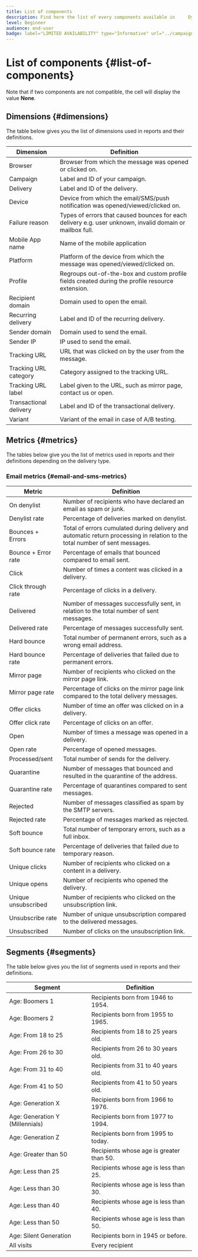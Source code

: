 ```yaml
---
title: List of components 
description: Find here the list of every components available in     Dynamic reports as well as their definitions.
level: Beginner
audience: end-user
badge: label="LIMITED AVAILABILITY" type="Informative" url="../campaign-standard-migration-home.md" tooltip="Restricted to Campaign Standard migrated users"
---
```

# List of components {#list-of-components}

Note that if two components are not compatible, the cell will display the value **None**.

## Dimensions {#dimensions}

The table below gives you the list of dimensions used in reports and their definitions.

<table> 
 <thead> 
  <tr> 
   <th> Dimension<br/> </th> 
   <th> Definition<br/> </th> 
  </tr> 
 </thead> 
 <tbody> 
  <tr> 
   <td> Browser<br/> </td> 
   <td> Browser from which the message was opened or clicked on.<br/> </td> 
  </tr> 
  <tr> 
   <td> Campaign<br/> </td> 
   <td> Label and ID of your campaign.<br/> </td> 
  </tr> 
  <tr> 
   <td> Delivery<br/> </td> 
   <td> Label and ID of the delivery.<br/> </td> 
  </tr> 
  <tr> 
   <td> Device<br/> </td> 
   <td> Device from which the email/SMS/push notification was opened/viewed/clicked on.<br/> </td> 
  </tr> 
  <tr> 
   <td> Failure reason<br/> </td> 
   <td> Types of errors that caused bounces for each delivery e.g. user unknown, invalid domain or mailbox full.<br/> </td> 
  </tr> 
  <tr> 
   <td> Mobile App name<br/> </td> 
   <td> Name of the mobile application<br/> </td> 
  </tr>
  <tr> 
   <td> Platform<br/> </td> 
   <td> Platform of the device from which the message was opened/viewed/clicked on.<br/> </td> 
  </tr> 
  <tr> 
   <td> Profile<br/> </td> 
   <td> Regroups out-of-the-box and custom profile fields created during the profile resource extension.<br/> </td> 
  </tr> 
  <tr> 
   <td> Recipient domain<br/> </td> 
   <td> Domain used to open the email.<br/> </td> 
  </tr> 
  <tr> 
   <td> Recurring delivery<br/> </td> 
   <td> Label and ID of the recurring delivery.<br/> </td> 
  </tr> 
  <tr> 
   <td> Sender domain<br/> </td> 
   <td> Domain used to send the email.<br/> </td> 
  </tr> 
  <tr> 
   <td> Sender IP<br/> </td> 
   <td> IP used to send the email.<br/> </td> 
  </tr> 
  <tr> 
   <td> Tracking URL<br/> </td> 
   <td> URL that was clicked on by the user from the message.<br/> </td> 
  </tr> 
  <tr> 
   <td> Tracking URL category<br/> </td> 
   <td> Category assigned to the tracking URL.<br/> </td> 
  </tr> 
  <tr> 
   <td> Tracking URL label<br/> </td> 
   <td> Label given to the URL, such as mirror page, contact us or open.<br/> </td> 
  </tr> 
  <tr> 
   <td> Transactional delivery<br/> </td> 
   <td> Label and ID of the transactional delivery.<br/> </td> 
  </tr> 
  <tr> 
   <td> Variant<br/> </td> 
   <td> Variant of the email in case of A/B testing.<br/> </td> 
  </tr> 
 </tbody> 
</table>

## Metrics {#metrics}

The tables below give you the list of metrics used in reports and their definitions depending on the delivery type.

### Email metrics {#email-and-sms-metrics}

<table> 
 <thead> 
  <tr> 
   <th> Metric<br/> </th> 
   <th> Definition<br/> </th> 
  </tr> 
 </thead> 
 <tbody> 
  <tr> 
   <td> On denylist<br/> </td> 
   <td> Number of recipients who have declared an email as spam or junk.<br/> </td> 
  </tr> 
  <tr> 
   <td> Denylist rate<br/> </td> 
   <td> Percentage of deliveries marked on denylist.<br/> </td> 
  </tr> 
  <tr> 
   <td> Bounces + Errors<br/> </td> 
   <td> Total of errors cumulated during delivery and automatic return processing in relation to the total number of sent messages.<br/> </td> 
  </tr> 
  <tr> 
   <td> Bounce + Error rate<br/> </td> 
   <td> Percentage of emails that bounced compared to email sent.<br/> </td> 
  </tr> 
  <tr> 
   <td> Click<br/> </td> 
   <td> Number of times a content was clicked in a delivery.<br/> </td> 
  </tr> 
  <tr> 
   <td> Click through rate<br/> </td> 
   <td> Percentage of clicks in a delivery.<br/> </td> 
  </tr> 
  <tr> 
   <td> Delivered<br/> </td> 
   <td> Number of messages successfully sent, in relation to the total number of sent messages.<br/> </td> 
  </tr> 
  <tr> 
   <td> Delivered rate<br/> </td> 
   <td> Percentage of messages successfully sent.<br/> </td> 
  </tr> 
  <tr> 
   <td> Hard bounce<br/> </td> 
   <td> Total number of permanent errors, such as a wrong email address.<br/> </td> 
  </tr> 
  <tr> 
   <td> Hard bounce rate<br/> </td> 
   <td> Percentage of deliveries that failed due to permanent errors.<br/> </td> 
  </tr> 
  <tr> 
   <td> Mirror page<br/> </td> 
   <td> Number of recipients who clicked on the mirror page link.<br/> </td> 
  </tr> 
  <tr> 
   <td> Mirror page rate<br/> </td> 
   <td> Percentage of clicks on the mirror page link compared to the total delivery messages.<br/> </td> 
  </tr> 
  <tr> 
   <td> Offer clicks<br/> </td> 
   <td> Number of time an offer was clicked on in a delivery.<br/> </td> 
  </tr> 
  <tr> 
   <td> Offer click rate<br/> </td> 
   <td> Percentage of clicks on an offer.<br/> </td> 
  </tr> 
  <tr> 
   <td> Open<br/> </td> 
   <td> Number of times a message was opened in a delivery.<br/> </td> 
  </tr> 
  <tr> 
   <td> Open rate<br/> </td> 
   <td> Percentage of opened messages.<br/> </td> 
  </tr> 
  <tr> 
   <td> Processed/sent<br/> </td> 
   <td> Total number of sends for the delivery.<br/> </td> 
  </tr> 
  <tr> 
   <td> Quarantine<br/> </td> 
   <td> Number of messages that bounced and resulted in the quarantine of the address.<br/> </td> 
  </tr> 
  <tr> 
   <td> Quarantine rate<br/> </td> 
   <td> Percentage of quarantines compared to sent messages.<br/> </td> 
  </tr> 
  <tr> 
   <td> Rejected<br/> </td> 
   <td> Number of messages classified as spam by the SMTP servers.<br/> </td> 
  </tr> 
  <tr> 
   <td> Rejected rate<br/> </td> 
   <td> Percentage of messages marked as rejected.<br/> </td> 
  </tr> 
  <tr> 
   <td> Soft bounce<br/> </td> 
   <td> Total number of temporary errors, such as a full inbox.<br/> </td> 
  </tr> 
  <tr> 
   <td> Soft bounce rate<br/> </td> 
   <td> Percentage of deliveries that failed due to temporary reason.<br/> </td> 
  </tr> 
  <tr> 
   <td> Unique clicks<br/> </td> 
   <td> Number of recipients who clicked on a content in a delivery.<br/> </td> 
  </tr> 
  <tr> 
   <td> Unique opens<br/> </td> 
   <td> Number of recipients who opened the delivery.<br/> </td> 
  </tr> 
  <tr> 
   <td> Unique unsubscribed<br/> </td> 
   <td> Number of recipients who clicked on the unsubscription link.<br/> </td> 
  </tr> 
  <tr> 
   <td> Unsubscribe rate<br/> </td> 
   <td> Number of unique unsubscription compared to the delivered messages.<br/> </td> 
  </tr> 
  <tr> 
   <td> Unsubscribed<br/> </td> 
   <td> Number of clicks on the unsubscription link.<br/> </td> 
  </tr> 
 </tbody> 
</table>

<!--
### Push notification metrics {#push-notification-metrics}

<table> 
 <thead> 
  <tr> 
   <th> Metric<br/> </th> 
   <th> Definition<br/> </th> 
  </tr> 
 </thead> 
 <tbody> 
  <tr> 
   <td> Bounces + Errors<br/> </td> 
   <td> Total of errors cumulated during delivery in relation to the total number of sent messages, e.g. errors from MCPNS or provider.<br/> </td> 
  </tr> 
  <tr> 
   <td> Bounce + Error rate<br/> </td> 
   <td> Percentage of push notifications that bounced compared to push notifications sent.<br/> </td> 
  </tr> 
  <tr> 
   <td> Click<br/> </td> 
   <td> Number of times a push notification has been delivered to the device and clicked on by the user. The user either wanted to view the notification, which will then be moved to Push Open tracking, or dismiss it.<br/> </td> 
  </tr> 
  <tr> 
   <td> Click through rate<br/> </td> 
   <td> Percentage of users who interacted with the push notification.<br/> </td> 
  </tr> 
  <tr> 
   <td> Delivered<br/> </td> 
   <td> Number of push notifications successfully sent, in relation to the total number of sent push notifications.<br/> </td> 
  </tr> 
  <tr> 
   <td> Delivered rate<br/> </td> 
   <td> Percentage of push notifications successfully sent.<br/> </td> 
  </tr> 
  <tr> 
   <td> Impressions<br/> </td> 
   <td> Number of times a push notification has been delivered to the device and left untouched in the notification center. In most cases, impressions number should be similar to the delivered number. This ensures that the device got the message and relayed that information back to the server.<br/> </td> 
  </tr> 
  <tr> 
   <td> Processed/sent<br/> </td> 
   <td> Total number of push notifications sent.<br/> </td> 
  </tr> 
  <tr> 
   <td> Open<br/> </td> 
   <td> Total number of push notifications delivered to the device and clicked on by users thus opening the app. This is similar to the Push Click except a Push Open will not be triggered if the notification was dismissed.<br/> </td> 
  </tr> 
  <tr> 
   <td> Open rate<br/> </td> 
   <td> Percentage of opened push notifications.<br/> </td> 
  </tr> 
  <tr> 
   <td> Unique clicks<br/> </td> 
   <td> Number of times a unique user interacts with the push notification, e.g. clicks on the notification or button.<br/> </td> 
  </tr> 
  <tr> 
   <td> Unique impressions<br/> </td> 
   <td> Number of impressions by recipient.<br/> </td> 
  </tr> 
  <tr> 
   <td> Unique Opens<br/> </td> 
   <td> Number of recipients who opened the delivery.<br/> </td> 
  </tr> 
 </tbody> 
</table>

### In-App metrics {#in-app-metrics}

<table> 
 <thead> 
  <tr> 
   <th> Metric<br/> </th> 
   <th> Definition<br/> </th> 
  </tr> 
 </thead> 
 <tbody> 
  <tr> 
   <td> Delivered<br/> </td> 
   <td> Total number of In-App messages delivered to the device by the service provider.<br/> </td> 
  </tr> 
  <tr> 
   <td> Impressions<br/> </td> 
   <td> Total of In-App messages seen by recipients depending on whether trigger criterion was met.<br/> </td> 
  </tr> 
  <tr> 
   <td> In-App clicks <br/> </td> 
   <td> Total number of recipients who clicked on Button 1 or Button 2.<br/> </td> 
  </tr> 
  <tr> 
   <td> In-App click through rate<br/> </td> 
   <td> Percentage of users who clicked on Button 1 or Button 2 compared to users who saw the message.<br/> </td> 
  </tr> 
  <tr> 
   <td> In-App dismissal<br/> </td> 
   <td> Total number of messages that recipients dismissed either by clicking the close button or auto-dismiss.<br/> </td> 
  </tr> 
  <tr> 
   <td> In-App dismissal rate<br/> </td> 
   <td> Percentage of In-App messages that recipients dismissed.<br/> </td> 
  </tr> 
  <tr> 
   <td> Processed/sent<br/> </td> 
   <td> Total number of In-App messages sent from Adobe Campaign as part of the delivery sent process.<br/> </td> 
  </tr> 
  <tr> 
   <td> Unique impressions<br/> </td> 
   <td> Number of impressions by a unique recipient.<br/> </td> 
  </tr> 
  <tr> 
   <td> Unique In-App clicks<br/> </td> 
   <td> Number of times recipients clicked on Button 1 or Button 2.<br/> </td> 
  </tr> 
  <tr> 
   <td> Unique In-App dismissals<br/> </td> 
   <td> Number of time recipients dismissed an In-App message.<br/> </td> 
  </tr> 
 </tbody> 
</table>
-->

## Segments {#segments}

The table below gives you the list of segments used in reports and their definitions.

<table> 
 <thead> 
  <tr> 
   <th> Segment<br/> </th> 
   <th> Definition<br/> </th> 
  </tr> 
 </thead> 
 <tbody> 
  <tr> 
   <td> Age: Boomers 1<br/> </td> 
   <td> Recipients born from 1946 to 1954.<br/> </td> 
  </tr> 
  <tr> 
   <td> Age: Boomers 2<br/> </td> 
   <td> Recipients born from 1955 to 1965.<br/> </td> 
  </tr> 
  <tr> 
   <td> Age: From 18 to 25<br/> </td> 
   <td> Recipients from 18 to 25 years old.<br/> </td> 
  </tr> 
  <tr> 
   <td> Age: From 26 to 30<br/> </td> 
   <td> Recipients from 26 to 30 years old.<br/> </td> 
  </tr> 
  <tr> 
   <td> Age: From 31 to 40<br/> </td> 
   <td> Recipients from 31 to 40 years old.<br/> </td> 
  </tr> 
  <tr> 
   <td> Age: From 41 to 50<br/> </td> 
   <td> Recipients from 41 to 50 years old.<br/> </td> 
  </tr> 
  <tr> 
   <td> Age: Generation X<br/> </td> 
   <td> Recipients born from 1966 to 1976.<br/> </td> 
  </tr> 
  <tr> 
   <td> Age: Generation Y (Millennials)<br/> </td> 
   <td> Recipients born from 1977 to 1994.<br/> </td> 
  </tr> 
  <tr> 
   <td> Age: Generation Z<br/> </td> 
   <td> Recipients born from 1995 to today.<br/> </td> 
  </tr> 
  <tr> 
   <td> Age: Greater than 50<br/> </td> 
   <td> Recipients whose age is greater than 50.<br/> </td> 
  </tr> 
  <tr> 
   <td> Age: Less than 25<br/> </td> 
   <td> Recipients whose age is less than 25.<br/> </td> 
  </tr> 
  <tr> 
   <td> Age: Less than 30<br/> </td> 
   <td> Recipients whose age is less than 30.<br/> </td> 
  </tr> 
  <tr> 
   <td> Age: Less than 40<br/> </td> 
   <td> Recipients whose age is less than 40.<br/> </td> 
  </tr> 
  <tr> 
   <td> Age: Less than 50<br/> </td> 
   <td> Recipients whose age is less than 50.<br/> </td> 
  </tr> 
  <tr> 
   <td> Age: Silent Generation<br/> </td> 
   <td> Recipients born in 1945 or before.<br/> </td> 
  </tr> 
  <tr> 
   <td> All visits<br/> </td> 
   <td> Every recipient<br/> </td> 
  </tr>
 </tbody> 
</table>
